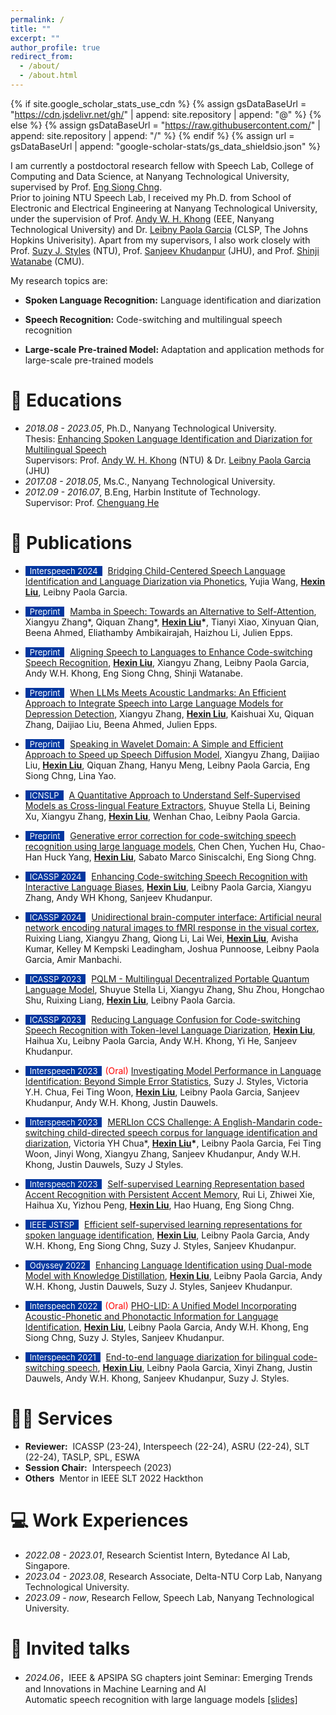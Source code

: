 ```yaml
---
permalink: /
title: ""
excerpt: ""
author_profile: true
redirect_from: 
  - /about/
  - /about.html
---
```


{% if site.google_scholar_stats_use_cdn %}
{% assign gsDataBaseUrl = "https://cdn.jsdelivr.net/gh/" | append: site.repository | append: "@" %}
{% else %}
{% assign gsDataBaseUrl = "https://raw.githubusercontent.com/" | append: site.repository | append: "/" %}
{% endif %}
{% assign url = gsDataBaseUrl | append: "google-scholar-stats/gs_data_shieldsio.json" %}

<span class='anchor' id='about-me'></span>

I am currently a postdoctoral research fellow with Speech Lab, College of Computing and Data Science, at Nanyang Technological University, supervised by Prof. [Eng Siong Chng](https://scholar.google.com/citations?hl=en&user=FJodrCcAAAAJ).  
Prior to joining NTU Speech Lab, I received my Ph.D. from School of Electronic and Electrical Engineering at Nanyang Technological University, under the supervision of Prof. [Andy W. H. Khong](https://scholar.google.com/citations?user=qnOioyYAAAAJ&hl=en) (EEE, Nanyang Technological University) and Dr. [Leibny Paola Garcia](https://scholar.google.com/citations?hl=en&user=fAXgPckAAAAJ&view_op=list_works&sortby=pubdate) (CLSP, The Johns Hopkins Univerisity). Apart from my supervisors, I also work closely with Prof. [Suzy J. Styles](https://scholar.google.com.sg/citations?user=k96cKgsAAAAJ&hl=en) (NTU), Prof. [Sanjeev Khudanpur](https://scholar.google.com/citations?hl=en&user=K-BdgNwAAAAJ&view_op=list_works&sortby=pubdate) (JHU), and Prof. [Shinji Watanabe](https://scholar.google.com/citations?user=U5xRA6QAAAAJ&hl=en) (CMU).

My research topics are:

- **Spoken Language Recognition:** Language identification and diarization

- **Speech Recognition:** Code-switching and multilingual speech recognition

- **Large-scale Pre-trained Model:** Adaptation and application methods for large-scale pre-trained models

# 📖 Educations
- *2018.08 - 2023.05*, Ph.D., Nanyang Technological University.  
Thesis: [Enhancing Spoken Language Identification and Diarization for Multilingual Speech](https://dr.ntu.edu.sg/handle/10356/168498)  
Supervisors: Prof. [Andy W. H. Khong](https://www3.ntu.edu.sg/home/andykhong/index.htm) (NTU) & Dr. [Leibny Paola Garcia](https://www.clsp.jhu.edu/faculty/paola-garcia/) (JHU)  
- *2017.08 - 2018.05*, Ms.C., Nanyang Technological University.  
- *2012.09 - 2016.07*, B.Eng, Harbin Institute of Technology.    
Supervisor: Prof. [Chenguang He](https://homepage.hit.edu.cn/hechenguang)  


# 📝 Publications 
- <span style="display:inline-block; background-color:#00369F; color:#fff; padding:0px 7px; margin-right:5px; font-size:13px;">Interspeech 2024</span> [Bridging Child-Centered Speech Language Identification and Language Diarization via Phonetics](https://github.com/jessiewang-hongyan/hyperion/tree/persephone-refactor-pholid/egs/pho-lid/v1), Yujia Wang, **<u>Hexin Liu</u>**, Leibny Paola Garcia.

- <span style="display:inline-block; background-color:#00369F; color:#fff; padding:0px 7px; margin-right:5px; font-size:13px;">Preprint</span> [Mamba in Speech: Towards an Alternative to Self-Attention](https://arxiv.org/abs/2405.12609), Xiangyu Zhang\*, Qiquan Zhang\*, **<u>Hexin Liu</u>\***, Tianyi Xiao, Xinyuan Qian, Beena Ahmed, Eliathamby Ambikairajah, Haizhou Li, Julien Epps.

- <span style="display:inline-block; background-color:#00369F; color:#fff; padding:0px 7px; margin-right:5px; font-size:13px;">Preprint</span> [Aligning Speech to Languages to Enhance Code-switching Speech Recognition](https://arxiv.org/abs/2403.05887), **<u>Hexin Liu</u>**, Xiangyu Zhang, Leibny Paola Garcia, Andy W.H. Khong, Eng Siong Chng, Shinji Watanabe.

- <span style="display:inline-block; background-color:#00369F; color:#fff; padding:0px 7px; margin-right:5px; font-size:13px;">Preprint</span> [When LLMs Meets Acoustic Landmarks: An Efficient Approach to Integrate Speech into Large Language Models for Depression Detection](https://arxiv.org/abs/2402.13276), Xiangyu Zhang, **<u>Hexin Liu</u>**, Kaishuai Xu, Qiquan Zhang, Daijiao Liu, Beena Ahmed, Julien Epps.

- <span style="display:inline-block; background-color:#00369F; color:#fff; padding:0px 7px; margin-right:5px; font-size:13px;">Preprint</span> [Speaking in Wavelet Domain: A Simple and Efficient Approach to Speed up Speech Diffusion Model](https://arxiv.org/abs/2402.10642), Xiangyu Zhang, Daijiao Liu, **<u>Hexin Liu</u>**, Qiquan Zhang, Hanyu Meng, Leibny Paola Garcia, Eng Siong Chng, Lina Yao.

- <span style="display:inline-block; background-color:#00369F; color:#fff; padding:0px 7px; margin-right:5px; font-size:13px;">ICNSLP</span> [A Quantitative Approach to Understand Self-Supervised Models as Cross-lingual Feature Extractors](https://arxiv.org/abs/2405.12609), Shuyue Stella Li, Beining Xu, Xiangyu Zhang, **<u>Hexin Liu</u>**, Wenhan Chao, Leibny Paola Garcia.

- <span style="display:inline-block; background-color:#00369F; color:#fff; padding:0px 7px; margin-right:5px; font-size:13px;">Preprint</span> [Generative error correction for code-switching speech recognition using large language models](https://arxiv.org/abs/2311.15954), Chen Chen, Yuchen Hu, Chao-Han Huck Yang, **<u>Hexin Liu</u>**, Sabato Marco Siniscalchi, Eng Siong Chng.

- <span style="display:inline-block; background-color:#00369F; color:#fff; padding:0px 7px; margin-right:5px; font-size:13px;">ICASSP 2024</span> [Enhancing Code-switching Speech Recognition with Interactive Language Biases](https://arxiv.org/pdf/2309.16953), **<u>Hexin Liu</u>**, Leibny Paola Garcia, Xiangyu Zhang, Andy WH Khong, Sanjeev Khudanpur.

- <span style="display:inline-block; background-color:#00369F; color:#fff; padding:0px 7px; margin-right:5px; font-size:13px;">ICASSP 2024</span> [Unidirectional brain-computer interface: Artificial neural network encoding natural images to fMRI response in the visual cortex](https://ieeexplore.ieee.org/abstract/document/10446366/), Ruixing Liang, Xiangyu Zhang, Qiong Li, Lai Wei, **<u>Hexin Liu</u>**, Avisha Kumar, Kelley M Kempski Leadingham, Joshua Punnoose, Leibny Paola Garcia, Amir Manbachi.

- <span style="display:inline-block; background-color:#00369F; color:#fff; padding:0px 7px; margin-right:5px; font-size:13px;">ICASSP 2023</span> [PQLM - Multilingual Decentralized Portable Quantum Language Model](https://arxiv.org/abs/2405.12609), Shuyue Stella Li, Xiangyu Zhang, Shu Zhou, Hongchao Shu, Ruixing Liang, **<u>Hexin Liu</u>**, Leibny Paola Garcia.

- <span style="display:inline-block; background-color:#00369F; color:#fff; padding:0px 7px; margin-right:5px; font-size:13px;">ICASSP 2023</span> [Reducing Language Confusion for Code-switching Speech Recognition with Token-level Language Diarization](https://ieeexplore.ieee.org/abstract/document/10095878/), **<u>Hexin Liu</u>**, Haihua Xu, Leibny Paola Garcia, Andy W.H. Khong, Yi He, Sanjeev Khudanpur.

- <span style="display:inline-block; background-color:#00369F; color:#fff; padding:0px 7px; margin-right:5px; font-size:13px;">Interspeech 2023</span><span style="color:red">(Oral)</span> [Investigating Model Performance in Language Identification: Beyond Simple Error Statistics](https://arxiv.org/abs/2305.18925), Suzy J. Styles, Victoria Y.H. Chua, Fei Ting Woon, **<u>Hexin Liu</u>**, Leibny Paola Garcia, Sanjeev Khudanpur, Andy W.H. Khong, Justin Dauwels.

- <span style="display:inline-block; background-color:#00369F; color:#fff; padding:0px 7px; margin-right:5px; font-size:13px;">Interspeech 2023</span> [MERLIon CCS Challenge: A English-Mandarin code-switching child-directed speech corpus for language identification and diarization](https://arxiv.org/abs/2305.18881), Victoria YH Chua\*, **<u>Hexin Liu</u>\***, Leibny Paola Garcia, Fei Ting Woon, Jinyi Wong, Xiangyu Zhang, Sanjeev Khudanpur, Andy W.H. Khong, Justin Dauwels, Suzy J Styles.

- <span style="display:inline-block; background-color:#00369F; color:#fff; padding:0px 7px; margin-right:5px; font-size:13px;">Interspeech 2023</span> [Self-supervised Learning Representation based Accent Recognition with Persistent Accent Memory](https://arxiv.org/abs/2405.12609), Rui Li, Zhiwei Xie, Haihua Xu, Yizhou Peng, **<u>Hexin Liu</u>**, Hao Huang, Eng Siong Chng.

- <span style="display:inline-block; background-color:#00369F; color:#fff; padding:0px 7px; margin-right:5px; font-size:13px;">IEEE JSTSP</span> [Efficient self-supervised learning representations for spoken language identification](https://ieeexplore.ieee.org/abstract/document/9866521/), **<u>Hexin Liu</u>**, Leibny Paola Garcia, Andy W.H. Khong, Eng Siong Chng, Suzy J. Styles, Sanjeev Khudanpur.

- <span style="display:inline-block; background-color:#00369F; color:#fff; padding:0px 7px; margin-right:5px; font-size:13px;">Odyssey 2022</span> [Enhancing Language Identification using Dual-mode Model with Knowledge Distillation](https://www.researchgate.net/profile/Hexin_Liu6/publication/361591322_Enhancing_Language_Identification_Using_Dual-Mode_Model_with_Knowledge_Distillation/links/639f1bdfe42faa7e75d362df/Enhancing-Language-Identification-Using-Dual-Mode-Model-with-Knowledge-Distillation.pdf), **<u>Hexin Liu</u>**, Leibny Paola Garcia, Andy W.H. Khong, Justin Dauwels, Suzy J. Styles, Sanjeev Khudanpur.

- <span style="display:inline-block; background-color:#00369F; color:#fff; padding:0px 7px; margin-right:5px; font-size:13px;">Interspeech 2022</span><span style="color:red">(Oral)</span> [PHO-LID: A Unified Model Incorporating Acoustic-Phonetic and Phonotactic Information for Language Identification](https://arxiv.org/abs/2405.12609), **<u>Hexin Liu</u>**, Leibny Paola Garcia, Andy W.H. Khong, Eng Siong Chng, Suzy J. Styles, Sanjeev Khudanpur.

- <span style="display:inline-block; background-color:#00369F; color:#fff; padding:0px 7px; margin-right:5px; font-size:13px;">Interspeech 2021</span> [End-to-end language diarization for bilingual code-switching speech](https://www.researchgate.net/profile/Hexin_Liu6/publication/354221085_End-to-End_Language_Diarization_for_Bilingual_Code-Switching_Speech/links/613f238001846e45ef451003/End-to-End-Language-Diarization-for-Bilingual-Code-Switching-Speech.pdf), **<u>Hexin Liu</u>**, Leibny Paola Garcia, Xinyi Zhang, Justin Dauwels, Andy W.H. Khong, Sanjeev Khudanpur, Suzy J. Styles.

# 🧑‍🔬 Services
- **Reviewer:**&nbsp; ICASSP (23-24), Interspeech (22-24), ASRU (22-24), SLT (22-24), TASLP, SPL, ESWA
- **Session Chair:**&nbsp; Interspeech (2023)
- **Others**&nbsp; Mentor in IEEE SLT 2022 Hackthon

# 💻 Work Experiences
- *2022.08 - 2023.01*, Research Scientist Intern, Bytedance AI Lab, Singapore.
- *2023.04 - 2023.08*, Research Associate, Delta-NTU Corp Lab, Nanyang Technological University.
- *2023.09 - now*, Research Fellow, Speech Lab, Nanyang Technological University.

# 💬 Invited talks
- *2024.06*，IEEE & APSIPA SG chapters joint Seminar: Emerging Trends and Innovations in Machine Learning and AI  
Automatic speech recognition with large language models [[slides]](https://entuedu-my.sharepoint.com/:p:/g/personal/hexin_liu_staff_main_ntu_edu_sg/EfQ_BZ7VYQhNtJxnBLa_tEcB-U58SWRY_TKxKf8c8SkgKw?e=4B8Jlw)  

